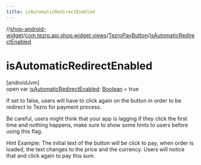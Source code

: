 ```yaml
---
title: isAutomaticRedirectEnabled
---
```

//[shop-android-widget](../../../index.html)/[com.tezro.api.shop.widget.views](../index.html)/[TezroPayButton](index.html)/[isAutomaticRedirectEnabled](is-automatic-redirect-enabled.html)



# isAutomaticRedirectEnabled



[androidJvm]\
open var [isAutomaticRedirectEnabled](is-automatic-redirect-enabled.html): [Boolean](https://kotlinlang.org/api/latest/jvm/stdlib/kotlin/-boolean/index.html) = true



If set to false, users will have to click again on the button in order to be redirect to Tezro for payment process.



Be careful, users might think that your app is lagging if they click the first time and nothing happens, make sure to show some hints to users before using this flag.



Hint Example: The initial text of the button will be click to pay, when order is loaded, the text changes to the price and the currency. Users will notice that and click again to pay this sum.




